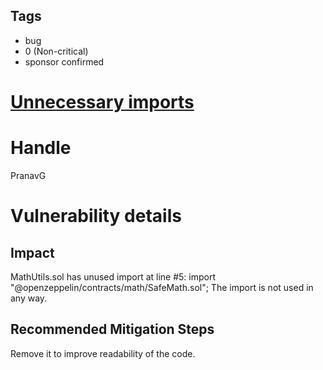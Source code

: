 ## Tags

- bug
- 0 (Non-critical)
- sponsor confirmed

# [Unnecessary imports](https://github.com/code-423n4/2021-11-bootfinance-findings/issues/91) 

# Handle

PranavG


# Vulnerability details

## Impact
MathUtils.sol has unused import at line #5:
import "@openzeppelin/contracts/math/SafeMath.sol";
The import is not used in any way.


## Recommended Mitigation Steps
Remove it to improve readability of the code.

